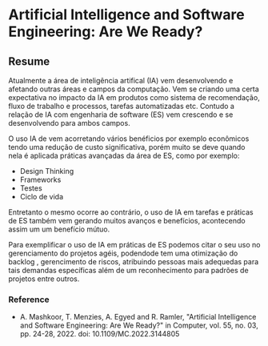 # Artificial Intelligence and Software Engineering: Are We Ready?

## Resume


Atualmente a área de inteligência artifical (IA) vem desenvolvendo e afetando outras áreas e campos da computação. Vem se criando uma certa expectativa
no impacto da IA em produtos como sistema de recomendação, fluxo de trabalho e processos, tarefas automatizadas etc. Contudo a relação de IA com engenharia de software (ES) vem crescendo e se desenvolvendo para ambos campos.

O uso IA de vem acorretando vários benéficios por exemplo econômicos tendo uma redução de custo significativa, porém muito se deve quando nela é aplicada práticas
avançadas da área de ES, como por exemplo:

- Design Thinking
- Frameworks
- Testes
- Ciclo de vida

Entretanto o mesmo ocorre ao contrário, o uso de IA em tarefas e práticas de ES também vem gerando muitos avanços e benefícios, acontecendo assim um um benefício mútuo.


Para exemplificar o uso de IA em práticas de ES podemos citar o seu uso no gerenciamento do projetos agéis, podendode tem uma otimização do backlog , gerencimento de riscos, atribuindo pessoas mais adequedas para tais demandas específicas além de um reconhecimento para padrões de projetos entre outros.





### Reference
- A. Mashkoor, T. Menzies, A. Egyed and R. Ramler, "Artificial Intelligence and Software Engineering: Are We Ready?" in Computer, vol. 55, no. 03, pp. 24-28, 2022. doi: 10.1109/MC.2022.3144805